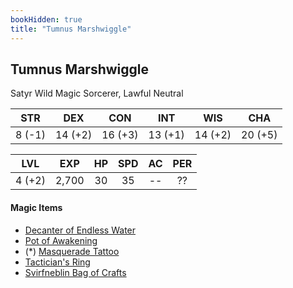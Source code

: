 ```yaml
---
bookHidden: true
title: "Tumnus Marshwiggle"
---
```


## Tumnus Marshwiggle

Satyr Wild Magic Sorcerer, Lawful Neutral

|  STR  |  DEX  |  CON  |  INT  |  WIS  |  CHA  |
|:-----:|:-----:|:-----:|:-----:|:-----:|:-----:|
| 8 (-1)|14 (+2)|16 (+3)|13 (+1)|14 (+2)|20 (+5)|

|  LVL  |  EXP  |   HP  |  SPD  |   AC  |  PER  |
|:-----:|:-----:|:-----:|:-----:|:-----:|:-----:|
| 4 (+2)|  2,700|   30  |   35  |   --  |   ??  |

#### Magic Items 
- [Decanter of Endless Water](https://dnd5e.wikidot.com/wondrous-items:Decanter-of-Endless-Water)
- [Pot of Awakening](https://dnd5e.wikidot.com/wondrous-items:Pot-of-Awakening)
- (*) [Masquerade Tattoo](https://dnd5e.wikidot.com/wondrous-items:Masquerade-Tattoo)
- [Tactician's Ring](/items-tacticians-ring/)
- [Svirfneblin Bag of Crafts](/items-bag-of-crafts/)
